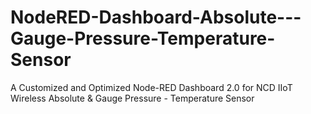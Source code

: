 # NodeRED-Dashboard-Absolute---Gauge-Pressure-Temperature-Sensor
A Customized and Optimized Node-RED Dashboard 2.0 for NCD IIoT Wireless Absolute &amp; Gauge Pressure - Temperature Sensor
